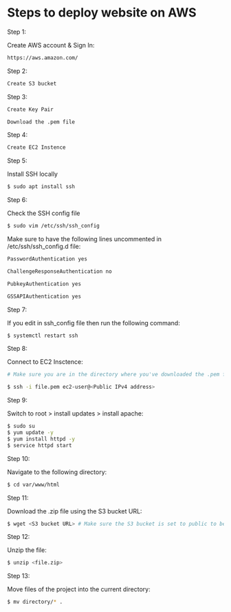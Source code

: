 # Steps to deploy website on AWS 

Step 1:

Create AWS account & Sign In: 
```sh
https://aws.amazon.com/
```

Step 2:

```sh
Create S3 bucket 
```

Step 3:

```sh
Create Key Pair 

Download the .pem file
```

Step 4:

```sh
Create EC2 Instence 
```

Step 5:

Install SSH locally

```sh
$ sudo apt install ssh
```

Step 6:

Check the SSH config file

```sh
$ sudo vim /etc/ssh/ssh_config
```

Make sure to have the following lines uncommented in /etc/ssh/ssh_config.d file:
```sh
PasswordAuthentication yes 

ChallengeResponseAuthentication no

PubkeyAuthentication yes

GSSAPIAuthentication yes

```

Step 7:

If you edit in ssh_config file then run the following command:

```sh
$ systemctl restart ssh
```

Step 8:

Connect to EC2 Insctence:

```sh
# Make sure you are in the directory where you've downloaded the .pem file 

$ ssh -i file.pem ec2-user@<Public IPv4 address>
```


Step 9:

Switch to root > install updates > install apache:

```sh
$ sudo su 
$ yum update -y
$ yum install httpd -y
$ service httpd start
```

Step 10:

Navigate to the following directory:

```sh
$ cd var/www/html
```

Step 11:

Download the .zip file using the S3 bucket URL:

```sh
$ wget <S3 bucket URL> # Make sure the S3 bucket is set to public to be able to download it on the EC2
```

Step 12:

Unzip the file:

```sh
$ unzip <file.zip>
```

Step 13:

Move files of the project into the current directory:

```sh
$ mv directory/* .
```
